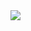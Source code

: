 <a href="https://github.com/maynards95/github-readme-stats">
  <img align="center" src="https://github-readme-stats.vercel.app/api/pin/?username=maynards95&repo=github-readme-stats" />
</a>
